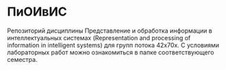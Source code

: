 # ПиОИвИС
 Репозиторий дисциплины Представление и обработка информации в интеллектуальных системах 
 (Representation and processing of information in intelligent systems) для групп потока 42x70х.
 С условиями лабораторных работ можно ознакомиться в папке соответствующего семестра.
